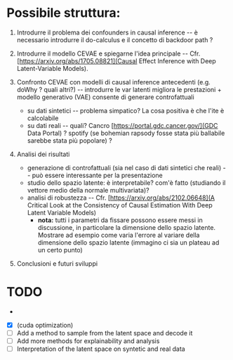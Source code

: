 # Possibile struttura:

1. Introdurre il problema dei confounders in causal inference -- è necessario introdurre il do-calculus e il concetto di backdoor path ?

2. Introdurre il modello CEVAE e spiegarne l'idea principale --  Cfr. [https://arxiv.org/abs/1705.08821](Causal Effect Inference with Deep Latent-Variable Models).
3. Confronto CEVAE con modelli di causal inference antecedenti (e.g. doWhy ? quali altri?) -- introdurre le var latenti migliora le prestazioni + modello generativo (VAE) consente di generare controfattuali
    - su dati sintetici -- problema simpatico? La cosa positiva è che l'ite è calcolabile
    - su dati reali -- quali? Cancro  [https://portal.gdc.cancer.gov/](GDC Data Portal) ? spotify (se bohemian rapsody fosse stata più ballabile sarebbe stata più popolare) ?
4. Analisi dei risultati
    - generazione di controfattuali (sia nel caso di dati sintetici che reali) -- può essere interessante per la presentazione
    - studio dello spazio latente: è interpretabile? com'è fatto (studiando il vettore medio della normale multivariata)?
    - analisi di robustezza -- Cfr. [https://arxiv.org/abs/2102.06648](A Critical Look at the Consistency of Causal Estimation With Deep Latent Variable Models)
        - **nota:** tutti i parametri da fissare possono essere messi in discussione, in particolare la dimensione dello spazio latente. Mostrare ad esempio come varia l'errore al variare della dimensione dello spazio latente (immagino ci sia un plateau ad un certo punto)
5. Conclusioni e futuri sviluppi

# TODO
- 
- [x] (cuda optimization)
- [ ] Add a method to sample from the latent space and decode it
- [ ] Add more methods for explainability and analysis
- [ ] Interpretation of the latent space on syntetic and real data